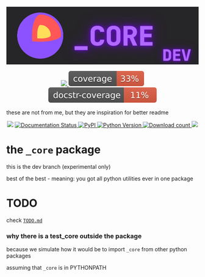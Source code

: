 ![logo](https://github.com/alexzanderr/_core-dev/blob/main/_core-logo-dev-readme.png?raw=True)

<p align="center">
    <a href="https://choosealicense.com/licenses/mit/" alt="License: MIT">
        <img src="https://img.shields.io/badge/license-MIT-green.svg" />
    </a>
    <a href="https://choosealicense.com/licenses/mit/" alt="License: MIT">
        <img src="https://github.com/alexzanderr/_core-dev/blob/main/coverage/coverage.svg?raw=True">
    </a>
    <a href="https://choosealicense.com/licenses/mit/" alt="License: MIT">
        <img src="https://github.com/alexzanderr/_core-dev/blob/main/coverage/docs.svg?raw=True">
    </a>
</p>

these are not from me, but they are inspiration for better readme
<p align="center">
    <img src="https://github.com/HunterMcGushion/docstr_coverage/workflows/Python%20package/badge.svg" />
    <a href='https://docstr-coverage.readthedocs.io/en/latest/?badge=latest'>
        <img src='https://readthedocs.org/projects/docstr-coverage/badge/?version=latest' alt='Documentation Status' />
    </a>
    <a href="https://pypi.org/project/docstr-coverage/">
        <img alt="PyPI" src="https://img.shields.io/pypi/v/docstr-coverage">
    </a>
    <a href="https://img.shields.io/pypi/pyversions/docstr-coverage">
        <img alt="Python Version" src="https://img.shields.io/pypi/pyversions/docstr-coverage">
    </a>
    <a href="https://pepy.tech/project/docstr-coverage">
        <img alt="Download count" src="https://static.pepy.tech/personalized-badge/docstr-coverage?period=total&units=international_system&left_color=gray&right_color=orange&left_text=downloads">
    </a>
    <a href="https://black.readthedocs.io/en/stable/" alt="Code Style: Black">
        <img src="https://img.shields.io/badge/code%20style-black-000000.svg" />
    </a>
</p>

# the `_core` package
this is the dev branch (experimental only)

best of the best - meaning: you got all python utilities ever in one package



# TODO
check [`TODO.md`](./TODO.md)


### why there is a test_core outside the package

because we simulate how it would be to import `_core` from other python packages

assuming that `_core` is in PYTHONPATH
